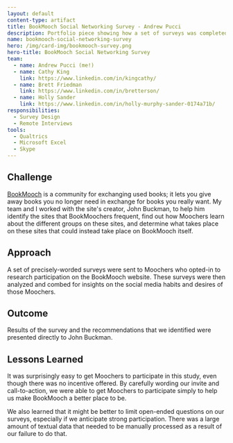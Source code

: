 ```yaml
---
layout: default
content-type: artifact
title: BookMooch Social Networking Survey - Andrew Pucci
description: Portfolio piece showing how a set of surveys was completed for BookMooch.
name: bookmooch-social-networking-survey
hero: /img/card-img/bookmooch-survey.png
hero-title: BookMooch Social Networking Survey
team:
  - name: Andrew Pucci (me!)
  - name: Cathy King
    link: https://www.linkedin.com/in/kingcathy/
  - name: Brett Friedman
    link: https://www.linkedin.com/in/bretterson/
  - name: Holly Sander
    link: https://www.linkedin.com/in/holly-murphy-sander-0174a71b/
responsibilities:
  - Survey Design
  - Remote Interviews
tools:
  - Qualtrics
  - Microsoft Excel
  - Skype
---
```


## Challenge
[BookMooch](http://bookmooch.com/) is a community for exchanging used books; it lets you give away books you no longer need in exchange for books you really want. My team and I worked with the site's creator, John Buckman, to help him identify the sites that BookMoochers frequent, find out how Moochers learn about the different groups on these sites, and determine what takes place on these sites that could instead take place on BookMooch itself.

## Approach
A set of precisely-worded surveys were sent to Moochers who opted-in to research participation on the BookMooch website. These surveys were then analyzed and combed for insights on the social media habits and desires of those Moochers.

## Outcome
Results of the survey and the recommendations that we identified were presented directly to John Buckman.

## Lessons Learned
It was surprisingly easy to get Moochers to participate in this study, even though there was no incentive offered. By carefully wording our invite and call-to-action, we were able to get Moochers to participate simply to help us make BookMooch a better place to be.

We also learned that it might be better to limit open-ended questions on our surveys, especially if we anticipate strong participation. There was a large amount of textual data that needed to be manually processed as a result of our failure to do that.
